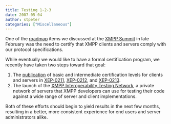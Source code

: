 ```yaml
---
title: Testing 1-2-3
date: 2007-05-04
author: stpeter
categories: ["Miscellaneous"]
---
```


One of the [roadmap](/about/xsf/roadmap) items we discussed at the [XMPP Summit](/2007/02/brussels-report) in late February was the need to certify that XMPP clients and servers comply with our protocol specifications. 

While eventually we would like to have a formal certification program, we recently have taken two steps toward that goal:

1.  The [publication](https://mail.jabber.org/pipermail/standards/2007-April/015073.html) of basic and intermediate certification levels for clients and servers in [XEP-0211](https://xmpp.org/extensions/xep-0211.html), [XEP-0212](https://xmpp.org/extensions/xep-0212.html), and [XEP-0213](https://xmpp.org/extensions/xep-0213.html).
2.  The launch of the [XMPP Interoperability Testing Network](https://xmpp.org/interop/), a private network of servers that XMPP developers can use for testing their code against a wide range of server and client implementations.

Both of these efforts should begin to yield results in the next few months, resulting in a better, more consistent experience for end users and server administrators alike.
